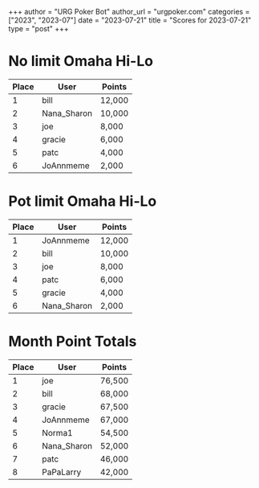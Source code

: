 +++
author = "URG Poker Bot"
author_url = "urgpoker.com"
categories = ["2023", "2023-07"]
date = "2023-07-21"
title = "Scores for 2023-07-21"
type = "post"
+++
# No limit Omaha Hi-Lo

| Place | User | Points |
|-------|------|--------|
| 1 | bill | 12,000 |
| 2 | Nana_Sharon | 10,000 |
| 3 | joe | 8,000 |
| 4 | gracie | 6,000 |
| 5 | patc | 4,000 |
| 6 | JoAnnmeme | 2,000 |

# Pot limit Omaha Hi-Lo

| Place | User | Points |
|-------|------|--------|
| 1 | JoAnnmeme | 12,000 |
| 2 | bill | 10,000 |
| 3 | joe | 8,000 |
| 4 | patc | 6,000 |
| 5 | gracie | 4,000 |
| 6 | Nana_Sharon | 2,000 |

# Month Point Totals

| Place | User | Points |
|-------|------|--------|
| 1 | joe | 76,500 |
| 2 | bill | 68,000 |
| 3 | gracie | 67,500 |
| 4 | JoAnnmeme | 67,000 |
| 5 | Norma1 | 54,500 |
| 6 | Nana_Sharon | 52,000 |
| 7 | patc | 46,000 |
| 8 | PaPaLarry | 42,000 |
